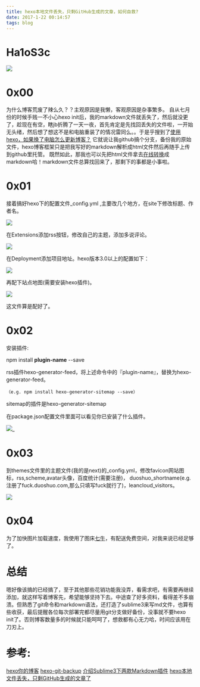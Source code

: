```yaml
---
title: hexo本地文件丢失，只剩GitHub生成的文章，如何自救?
date: 2017-1-22 00:14:57
tags: blog
---
```

# Ha1oS3c

<!--more-->
![](http://ok508kqsu.bkt.clouddn.com/Logo.png?imageView2/2/w/360/h/360/interlace/0/q/100|watermark/2/text/YWxhdWdoaW5n/font/5a6L5L2T/fontsize/500/fill/I0VGRUZFRg==/dissolve/100/gravity/SouthEast/dx/10/dy/10)
# 0x00
为什么博客荒废了辣么久？？主观原因是我懒，客观原因是杂事繁多。
自从七月份的时候手贱一不小心hexo init后，我的markdown文件就丢失了，然后就没更了，趁现在有空，瞎jb折腾了一天一夜，首先肯定是先找回丢失的文件啦，一开始无头绪，然后想了想这不是和电脑重装了的情况雷同么。。于是乎搜到了[使用hexo，如果换了电脑怎么更新博客？](https://www.zhihu.com/question/21193762)
它就说让我github搞个分支，备份我的原始文件，hexo博客框架只是把我写好的markdown解析成html文件然后再随手上传到github里托管。
既然如此，那我也可以先把html文件拿去[在线转换](http://www.atool.org/html2markdown.php)成markdown哈！markdown文件总算找回来了，那剩下的事都是小事啦。

# 0x01
接着搞好hexo下的配置文件_config.yml ,主要改几个地方，在site下修改标题、作者名。

![](http://ok508kqsu.bkt.clouddn.com/site.png)

在Extensions添加rss按钮，修改自己的主题，添加多说评论。

![](http://ok508kqsu.bkt.clouddn.com/ext.png)

在Deployment添加项目地址。hexo版本3.0以上的配置如下：

![](http://ok508kqsu.bkt.clouddn.com/deploy.png)

再配下站点地图(需要安装hexo插件)。 

![](http://ok508kqsu.bkt.clouddn.com/sitemap.png)

这文件算是配好了。

# 0x02
安装插件:

npm install **plugin-name** --save  

rss插件hexo-generator-feed，将上述命令中的『plugin-name』，替换为hexo-generator-feed。

`（e.g. npm install hexo-generator-sitemap --save）`

sitemap的插件是hexo-generator-sitemap

在package.json配置文件里面可以看见你已安装了什么插件。

![](http://ok508kqsu.bkt.clouddn.com/package.png)_

# 0x03
到themes文件里的主题文件(我的是next)的_config.yml，修改favicon网站图标，rss,scheme,avatar头像，百度统计(需要注册)，
duoshuo_shortname(e.g. 注册了fuck.duoshuo.com,那么只填写fuck就行了)，leancloud_visitors。

![](http://ok508kqsu.bkt.clouddn.com/tb.png)

# 0x04 
为了加快图片加载速度，我使用了图床[七牛](https://portal.qiniu.com/signin)，有配送免费空间，对我来说已经足够了。

# 总结
嗯好像该搞的已经搞了，至于其他那些花销功能我没弄，看需求吧，有需要再继续添加，就这样写着博客先，希望能够坚持下去。中途查了好多资料，看得差不多崩溃。但熟悉了git命令和markdown语法，还打造了sublime3来写md文件，也算有些收获，最后提醒各位每次部署完都尽量用git分支做好备份，没事就不要hexo init了。否则博客数量多的时候就只能呵呵了，想救都有心无力哈，时间应该用在刀刃上。

# 参考:
[hexo你的博客](http://ibruce.info/2013/11/22/hexo-your-blog/)
[hexo-git-backup](https://github.com/coneycode/hexo-git-backup)
[介绍Sublime3下两款Markdown插件](http://www.jianshu.com/p/335b7d1be39e)
[hexo本地文件丢失，只剩GitHub生成的文章了](https://segmentfault.com/q/1010000006689534?_ea=1099551)